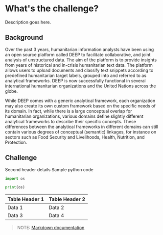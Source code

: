 # What's the challenge?

Description goes here.

## Background

Over the past 3 years, humanitarian information analysts have been using an open source platform called DEEP to facilitate collaborative, and joint analysis of unstructured data. The aim of the platform is to provide insights from years of historical and in-crisis humanitarian text data. The platform allows users to upload documents and classify text snippets according to predefined humanitarian target labels, grouped into and referred to as analytical frameworks. DEEP is now successfully functional in several international humanitarian organizations and the United Nations across the globe.

While DEEP comes with a generic analytical framework, each organization may also create its own custom framework based on the specific needs of its domain. In fact, while there is a large conceptual overlap for humanitarian organizations, various domains define slightly different analytical frameworks to describe their specific concepts. These differences between the analytical frameworks in different domains can still contain various degrees of conceptual (semantic) linkages, for instance on sectors such as Food Security and Livelihoods, Health, Nutrition, and Protection.

## Challenge

Second header details
Sample python code

```python
import os

print(os)
```

|Table Header 1|Table Header 2|
|---|---|
|Data 1|Data 2|
|Data 3|Data 4|

> NOTE: [Markdown documentation](https://www.markdownguide.org/basic-syntax/)
